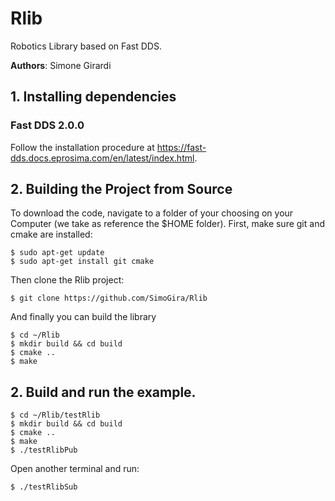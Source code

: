 # Rlib
Robotics Library based on Fast DDS.

**Authors**: Simone Girardi

## 1. Installing dependencies
### Fast DDS 2.0.0
Follow the installation procedure at https://fast-dds.docs.eprosima.com/en/latest/index.html.

## 2. Building the Project from Source
To download the code, navigate to a folder of your choosing on your Computer (we take as reference the $HOME folder). First, make sure git and cmake are installed:
```
$ sudo apt-get update
$ sudo apt-get install git cmake
```

Then clone the Rlib project:
```
$ git clone https://github.com/SimoGira/Rlib
```
And finally you can build the library
```
$ cd ~/Rlib
$ mkdir build && cd build
$ cmake ..
$ make
```

## 2. Build and run the example.
```
$ cd ~/Rlib/testRlib
$ mkdir build && cd build
$ cmake ..
$ make
$ ./testRlibPub
```
Open another terminal and run:
```
$ ./testRlibSub
```
